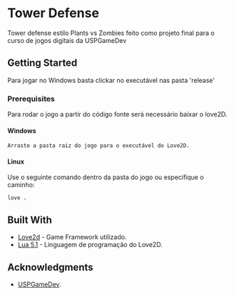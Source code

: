 # Tower Defense

Tower defense estilo Plants vs Zombies feito como projeto final para o curso de jogos digitais da USPGameDev

## Getting Started

Para jogar no Windows basta clickar no executável nas pasta 'release'

### Prerequisites

Para rodar o jogo a partir do código fonte será necessário baixar o love2D.

#### Windows 
```
Arraste a pasta raiz do jogo para o executável do Love2D.
```

#### Linux
Use o seguinte comando dentro da pasta do jogo ou especifique o caminho:
```
love .
```

## Built With

* [Love2d](https://love2d.org/) - Game Framework utilizado.
* [Lua 5.1](https://www.lua.org/) - Linguagem de programação do Love2D.

## Acknowledgments

* [USPGameDev](https://uspgamedev.org/wiki/Refer%C3%AAncias).



